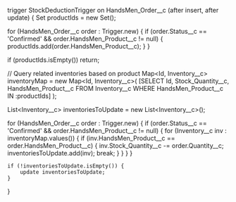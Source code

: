 trigger StockDeductionTrigger on HandsMen_Order__c (after insert, after update) {
    Set<Id> productIds = new Set<Id>();
 
  for (HandsMen_Order__c order : Trigger.new) {
        if (order.Status__c == 'Confirmed' && order.HandsMen_Product__c != null) {
            productIds.add(order.HandsMen_Product__c);
        }
    }
 
  if (productIds.isEmpty()) return;
 
  // Query related inventories based on product
    Map<Id, Inventory__c> inventoryMap = new Map<Id, Inventory__c>(
        [SELECT Id, Stock_Quantity__c, HandsMen_Product__c 
         FROM Inventory__c 
         WHERE HandsMen_Product__c IN :productIds]
    );
 
  List<Inventory__c> inventoriesToUpdate = new List<Inventory__c>();
 
  for (HandsMen_Order__c order : Trigger.new) {
        if (order.Status__c == 'Confirmed' && order.HandsMen_Product__c != null) {
            for (Inventory__c inv : inventoryMap.values()) {
                if (inv.HandsMen_Product__c == order.HandsMen_Product__c) {
                    inv.Stock_Quantity__c -= order.Quantity__c;
                    inventoriesToUpdate.add(inv);
                    break;
                }
            }
        }
    }
 
    if (!inventoriesToUpdate.isEmpty()) {
        update inventoriesToUpdate;
    }
}
 
